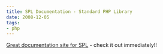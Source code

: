 ```yaml
---
title: SPL Documentation - Standard PHP Library
date: 2008-12-05
tags:
- php
---
```

[Great documentation site for SPL](http://www.php.net/~helly/php/ext/spl/) - check it out immediately!!
